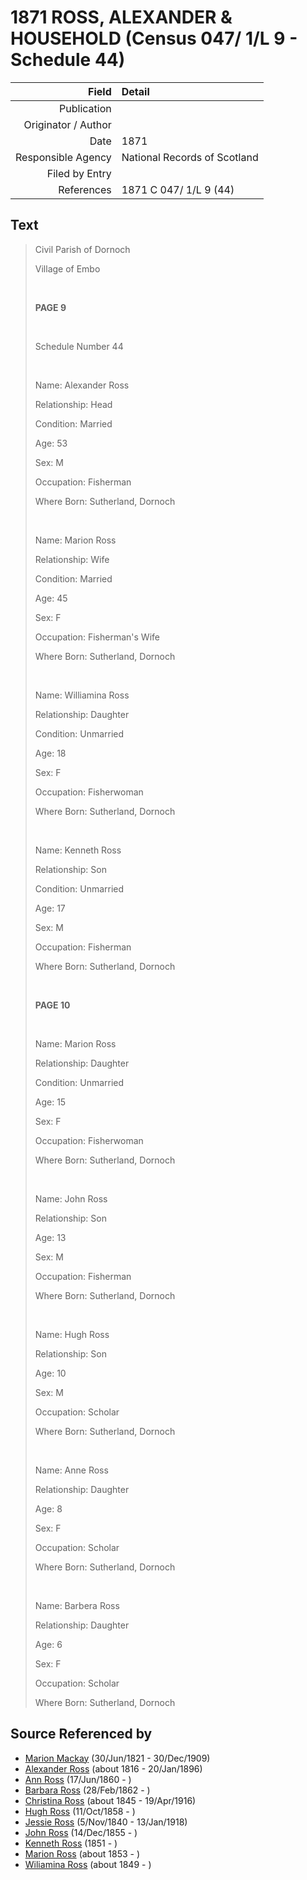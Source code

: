 ﻿---
layout: page
permalink: /sources/s74407506
---

# 1871 ROSS, ALEXANDER & HOUSEHOLD (Census 047/ 1/L 9 - Schedule 44)

Field | Detail
---:|:---
Publication | 
Originator / Author | 
Date | 1871
Responsible Agency | National Records of Scotland
Filed by Entry | 
References | 1871 C 047/ 1/L 9 (44)

## Text

> Civil Parish of Dornoch
>
> Village of Embo
>
> <br/>
>
> **PAGE 9**
>
> <br/>
>
> Schedule Number 44
>
> <br/>
>
> Name: Alexander Ross
>
> Relationship: Head
>
> Condition: Married
>
> Age: 53
>
> Sex: M
>
> Occupation: Fisherman
>
> Where Born: Sutherland, Dornoch
>
> <br/>
>
> Name: Marion Ross
>
> Relationship: Wife
>
> Condition: Married
>
> Age: 45
>
> Sex: F
>
> Occupation: Fisherman's Wife
>
> Where Born: Sutherland, Dornoch
>
> <br/>
>
> Name: Williamina Ross
>
> Relationship: Daughter
>
> Condition: Unmarried
>
> Age: 18
>
> Sex: F
>
> Occupation: Fisherwoman
>
> Where Born: Sutherland, Dornoch
>
> <br/>
>
> Name: Kenneth Ross
>
> Relationship: Son
>
> Condition: Unmarried
>
> Age: 17
>
> Sex: M
>
> Occupation: Fisherman
>
> Where Born: Sutherland, Dornoch
>
> <br/>
>
> **PAGE 10**
>
> <br/>
>
> Name: Marion Ross
>
> Relationship: Daughter
>
> Condition: Unmarried
>
> Age: 15
>
> Sex: F
>
> Occupation: Fisherwoman
>
> Where Born: Sutherland, Dornoch
>
> <br/>
>
> Name: John Ross
>
> Relationship: Son
>
> Age: 13
>
> Sex: M
>
> Occupation: Fisherman
>
> Where Born: Sutherland, Dornoch
>
> <br/>
>
> Name: Hugh Ross
>
> Relationship: Son
>
> Age: 10
>
> Sex: M
>
> Occupation: Scholar
>
> Where Born: Sutherland, Dornoch
>
> <br/>
>
> Name: Anne Ross
>
> Relationship: Daughter
>
> Age: 8
>
> Sex: F
>
> Occupation: Scholar
>
> Where Born: Sutherland, Dornoch
>
> <br/>
>
> Name: Barbera Ross
>
> Relationship: Daughter
>
> Age: 6
>
> Sex: F
>
> Occupation: Scholar
>
> Where Born: Sutherland, Dornoch
>

## Source Referenced by

* [Marion Mackay](../people/@78930004@-marion-mackay-b1821-6-30-d1909-12-30.md) (30/Jun/1821 - 30/Dec/1909)
* [Alexander Ross](../people/@81387900@-alexander-ross-b1816-d1896-1-20.md) (about 1816 - 20/Jan/1896)
* [Ann Ross](../people/@32419757@-ann-ross-b1860-6-17-d.md) (17/Jun/1860 - )
* [Barbara Ross](../people/@82167024@-barbara-ross-b1862-2-28-d.md) (28/Feb/1862 - )
* [Christina Ross](../people/@81183416@-christina-ross-b1845-d1916-4-19.md) (about 1845 - 19/Apr/1916)
* [Hugh Ross](../people/@75672326@-hugh-ross-b1858-10-11-d.md) (11/Oct/1858 - )
* [Jessie Ross](../people/@60546968@-jessie-ross-b1840-11-5-d1918-1-13.md) (5/Nov/1840 - 13/Jan/1918)
* [John Ross](../people/@36837210@-john-ross-b1855-12-14-d.md) (14/Dec/1855 - )
* [Kenneth Ross](../people/@41391600@-kenneth-ross-b1851-d.md) (1851 - )
* [Marion Ross](../people/@39612984@-marion-ross-b1853-d.md) (about 1853 - )
* [Wiliamina Ross](../people/@5241144@-wiliamina-ross-b1849-d.md) (about 1849 - )
